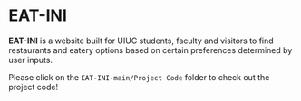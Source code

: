 # EAT-INI

**EAT-INI** is a website built for UIUC students, faculty and visitors to find restaurants and eatery options based on certain preferences determined by user inputs. 

Please click on the ``EAT-INI-main/Project Code`` folder to check out the project code! 
